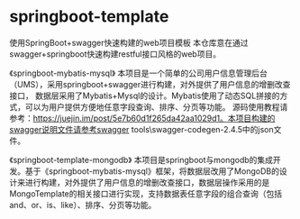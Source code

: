 # springboot-template
使用SpringBoot+swagger快速构建的web项目模板
本仓库意在通过swagger+springboot快速构建restful接口风格的web项目。

《springboot-mybatis-mysql》
	本项目是一个简单的公司用户信息管理后台（UMS），采用springboot+swagger进行构建，对外提供了用户信息的增删改查接口，
数据层采用了Mybatis+Mysql的设计。Mybatis使用了动态SQL拼接的方式，可以为用户提供方便地任意字段查询、排序、分页等功能。
	源码使用教程请参考：https://juejin.im/post/5e7b60d1f265da42aa1029d1。本项目构建的swagger说明文件请参考swagger tools\swagger-codegen-2.4.5中的json文件。

《springboot-template-mongodb》
	本项目是springboot与mongodb的集成开发。基于《springboot-mybatis-mysql》框架，将数据层改用了MongoDB的设计来进行构建，对外提供了用户信息的增删改查接口，数据层操作采用的是MongoTemplate的相关接口进行实现，支持数据表任意字段的组合查询（包括and、or、is、like）、排序、分页等功能。
